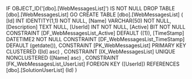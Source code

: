 ﻿
 IF OBJECT_ID('[dbo].[WebMessagesList]') IS NOT NULL 
 DROP TABLE [dbo].[WebMessagesList] 
 GO
 CREATE TABLE [dbo].[WebMessagesList] ( 
 [Id]           INT              IDENTITY(1,1)          NOT NULL,
 [Name]         VARCHAR(50)                             NOT NULL,
 [Description]  TEXT                                        NULL,
 [UserId]       INT                                     NOT NULL,
 [Active]       BIT                                     NOT NULL  CONSTRAINT [DF_WebMessagesList_Active] DEFAULT ((1)),
 [TimeStamp]    DATETIME2                               NOT NULL  CONSTRAINT [DF_WebMessagesList_TimeStamp] DEFAULT (getdate()),
 CONSTRAINT   [PK_WebMessagesList]  PRIMARY KEY CLUSTERED    ([Id] asc) ,
 CONSTRAINT   [IX_WebMessagesList]  UNIQUE      NONCLUSTERED ([Name] asc) ,
 CONSTRAINT [FK_WebMessagesList_UserList] FOREIGN KEY ([UserId]) REFERENCES [dbo].[SolutionUserList] (Id) )
 
 